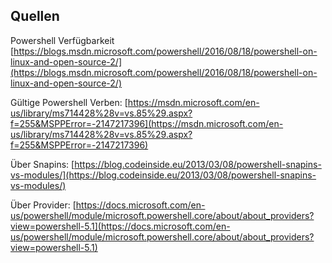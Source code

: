## Quellen

Powershell Verfügbarkeit [https://blogs.msdn.microsoft.com/powershell/2016/08/18/powershell-on-linux-and-open-source-2/](https://blogs.msdn.microsoft.com/powershell/2016/08/18/powershell-on-linux-and-open-source-2/)

Gültige Powershell Verben: [https://msdn.microsoft.com/en-us/library/ms714428%28v=vs.85%29.aspx?f=255&MSPPError=-2147217396](https://msdn.microsoft.com/en-us/library/ms714428%28v=vs.85%29.aspx?f=255&MSPPError=-2147217396)

Über Snapins: [https://blog.codeinside.eu/2013/03/08/powershell-snapins-vs-modules/](https://blog.codeinside.eu/2013/03/08/powershell-snapins-vs-modules/)

Über Provider: [https://docs.microsoft.com/en-us/powershell/module/microsoft.powershell.core/about/about_providers?view=powershell-5.1](https://docs.microsoft.com/en-us/powershell/module/microsoft.powershell.core/about/about_providers?view=powershell-5.1)

